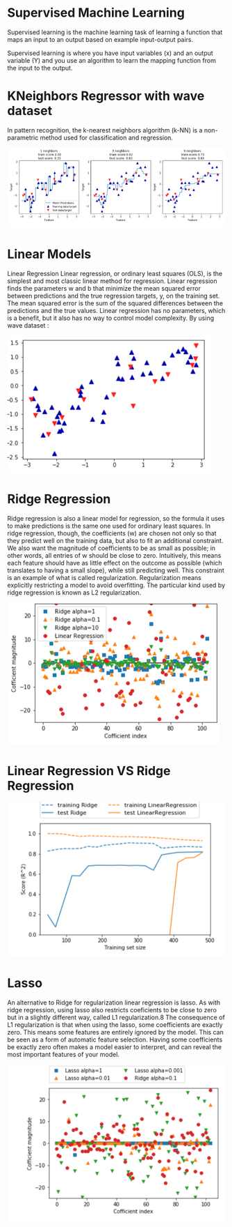 # Supervised Machine Learning
Supervised learning is the machine learning task of learning a function that maps an input to an output based on example input-output pairs.

Supervised learning is where you have input variables (x) and an output variable (Y) and you use an algorithm to learn the mapping function from the input to the output.

# KNeighbors Regressor with wave dataset
In pattern recognition, the k-nearest neighbors algorithm (k-NN) is a non-parametric method used for classification and regression. 

![alt text](https://github.com/paramjeet2005/Introduction-to-machine-learning-with-python/blob/master/images/knn.PNG)


# Linear Models
 Linear Regression
Linear regression, or ordinary least squares (OLS), is the simplest and most classic linear method for regression. Linear regression finds the parameters w and b that minimize the mean squared error between predictions and the true regression targets, y, on the training set. The mean squared error is the sum of the squared differences between the predictions and the true values. Linear regression has no parameters, which is a benefit, but it also has no way to control model complexity. By using wave dataset :

 ![alt text](https://github.com/paramjeet2005/Introduction-to-machine-learning-with-python/blob/master/images/linear_regression.PNG)

# Ridge Regression
Ridge regression is also a linear model for regression, so the formula it uses to make predictions is the same one used for ordinary least squares. In ridge regression, though, the coefficients (w) are chosen not only so that they predict well on the training data, but also to fit an additional constraint. We also want the magnitude of coefficients to be as small as possible; in other words, all entries of w should be close to zero. Intuitively, this means each feature should have as little effect on the outcome as possible (which translates to having a small slope), while still predicting well. This constraint is an example of what is called regularization. Regularization means explicitly restricting a model to avoid overfitting. The particular kind used by ridge regression is known as L2 regularization.

![alt text](https://github.com/paramjeet2005/Introduction-to-machine-learning-with-python/blob/master/images/ridge_regression.PNG)

# Linear Regression VS Ridge Regression
![alt text](https://github.com/paramjeet2005/Introduction-to-machine-learning-with-python/blob/master/images/LR_vs_RR.PNG) 

# Lasso
An alternative to Ridge for regularization linear regression is lasso. As with ridge regression, using lasso also restricts coeficients to be close to zero but in a slightly different way, called L1 regularization.8 The consequence of L1 regularization is that when using the lasso, some coefficients are exactly zero. This means some features are entirely ignored by the model. This can be seen as a form of automatic feature selection. Having some coefficients be exactly zero often makes a model easier to interpret, and can reveal the most important features of your model.

![alt text](https://github.com/paramjeet2005/Introduction-to-machine-learning-with-python/blob/master/images/lasso.PNG)

